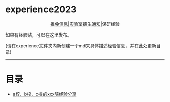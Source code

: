 # experience2023

<div align=center> 
<a href=../README.md>推免信息</a>|<a href=../LabUInfo/README.md>实验室招生通知</a>|保研经验
</div>



如果有经验贴，可以在这里发布。

(请在experience文件夹内新创建一个md来具体描述经验信息，并在此处更新目录)



---

# 目录

- [a校、b校、c校的xxx院经验分享](./README.md)